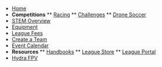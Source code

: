 <!-- docs/_sidebar.md -->

* [Home](/ "Youth Drone Sports Championship")
* **Competitions**
** [Racing](racing.md "YDSC - Racing")
** [Challenges](challenges.md)
** [Drone Soccer](soccer.md)
* [STEM Overview](stem.md)
* [Equipment](equipment.md)
* [League Fees](fees.md)
* [Create a Team](createteam.md)
* [Event Calendar](calendar.md)
* **Resources**
** [Handbooks](handbooks.md)
** [League Store](https://hydrafpv.square.site/shop/parts/2)
** [League Portal](https://app.youthdronesports.org)
* [Hydra FPV](https://www.hydrafpv.com)
